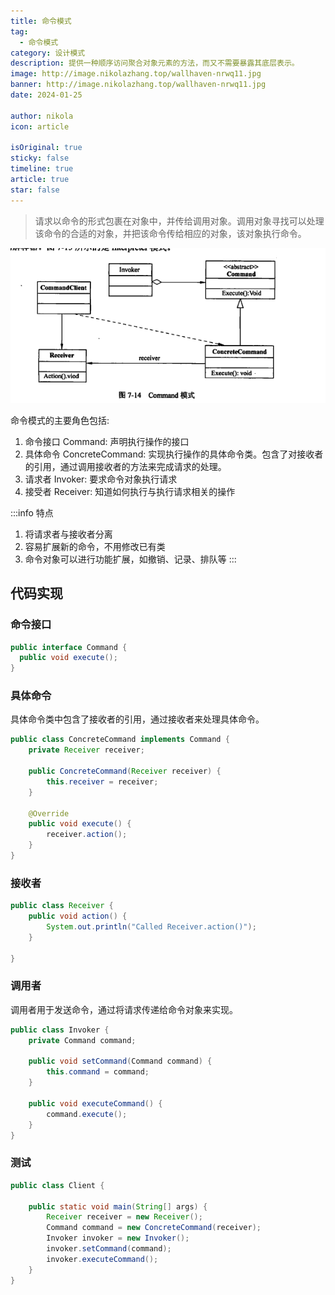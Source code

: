 ```yaml
---
title: 命令模式
tag:
  - 命令模式
category: 设计模式
description: 提供一种顺序访问聚合对象元素的方法，而又不需要暴露其底层表示。
image: http://image.nikolazhang.top/wallhaven-nrwq11.jpg
banner: http://image.nikolazhang.top/wallhaven-nrwq11.jpg
date: 2024-01-25

author: nikola
icon: article

isOriginal: true
sticky: false
timeline: true
article: true
star: false
---
```


> 请求以命令的形式包裹在对象中，并传给调用对象。调用对象寻找可以处理该命令的合适的对象，并把该命令传给相应的对象，该对象执行命令。

![20240125191628](https://raw.githubusercontent.com/NikolaZhang/image-blog/main/19-command/20240125191628.png)

命令模式的主要角色包括:

1. 命令接口 Command: 声明执行操作的接口
2. 具体命令 ConcreteCommand: 实现执行操作的具体命令类。包含了对接收者的引用，通过调用接收者的方法来完成请求的处理。
3. 请求者 Invoker: 要求命令对象执行请求
4. 接受者 Receiver: 知道如何执行与执行请求相关的操作

:::info 特点

1. 将请求者与接收者分离
2. 容易扩展新的命令，不用修改已有类
3. 命令对象可以进行功能扩展，如撤销、记录、排队等
:::

## 代码实现

### 命令接口

```java
public interface Command {
  public void execute();
}
```

### 具体命令

具体命令类中包含了接收者的引用，通过接收者来处理具体命令。

```java
public class ConcreteCommand implements Command {
    private Receiver receiver;

    public ConcreteCommand(Receiver receiver) {
        this.receiver = receiver;
    }
    
    @Override
    public void execute() {
        receiver.action();
    }
}
```

### 接收者

```java
public class Receiver {
    public void action() {
        System.out.println("Called Receiver.action()");
    }

}
```

### 调用者

调用者用于发送命令，通过将请求传递给命令对象来实现。

```java
public class Invoker {
    private Command command;

    public void setCommand(Command command) {
        this.command = command;
    }

    public void executeCommand() {
        command.execute();
    }
}
```

### 测试

```java
public class Client {

    public static void main(String[] args) {
        Receiver receiver = new Receiver();
        Command command = new ConcreteCommand(receiver);
        Invoker invoker = new Invoker();
        invoker.setCommand(command);
        invoker.executeCommand();
    }
}

```
